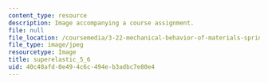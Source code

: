 ```yaml
---
content_type: resource
description: Image accompanying a course assignment.
file: null
file_location: /coursemedia/3-22-mechanical-behavior-of-materials-spring-2008/40c48afd0e494c6c494eb3adbc7e80e4_superelastic_5_6.jpg
file_type: image/jpeg
resourcetype: Image
title: superelastic_5_6
uid: 40c48afd-0e49-4c6c-494e-b3adbc7e80e4
---
```

